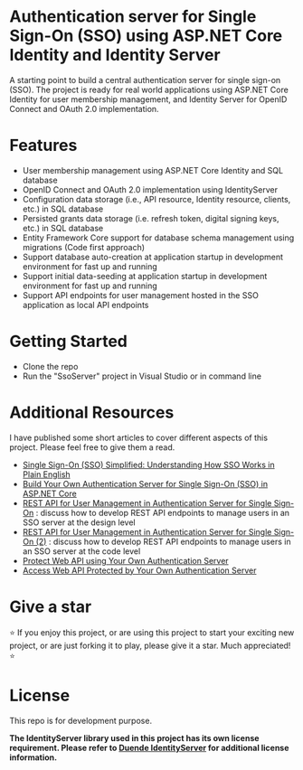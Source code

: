 # Authentication server for Single Sign-On (SSO) using ASP.NET Core Identity and Identity Server
A starting point to build a central authentication server for single sign-on (SSO). The project is ready for real world applications using ASP.NET Core Identity for user membership management, and Identity Server for OpenID Connect and OAuth 2.0 implementation.

# Features
* User membership management using ASP.NET Core Identity and SQL database
* OpenID Connect and OAuth 2.0 implementation using IdentityServer
* Configuration data storage (i.e., API resource, Identity resource, clients, etc.) in SQL database
* Persisted grants data storage (i.e. refresh token, digital signing keys, etc.) in SQL database
* Entity Framework Core support for database schema management using migrations (Code first approach)
* Support database auto-creation at application startup in development environment for fast up and running
* Support initial data-seeding at application startup in development environment for fast up and running
* Support API endpoints for user management hosted in the SSO application as local API endpoints

# Getting Started
* Clone the repo
* Run the "SsoServer" project in Visual Studio or in command line

# Additional Resources
I have published some short articles to cover different aspects of this project. Please feel free to give them a read.

* [Single Sign-On (SSO) Simplified: Understanding How SSO Works in Plain English](https://medium.com/geekculture/single-sign-on-sso-simplified-understanding-how-sso-works-in-plain-english-7d5739d23aeb)
* [Build Your Own Authentication Server for Single Sign-On (SSO) in ASP.NET Core](https://medium.com/@shawn-shi/build-your-own-single-sign-on-sso-server-in-asp-net-core-4344f6b390d1)
* [REST API for User Management in Authentication Server for Single Sign-On](https://shawn-shi.medium.com/rest-api-best-practices-design-patterns-for-building-maintainable-web-apis-in-asp-net-core-b95addad084) : discuss how to develop REST API endpoints to manage users in an SSO server at the design level
* [REST API for User Management in Authentication Server for Single Sign-On (2)](https://shawn-shi.medium.com/rest-api-best-practices-implement-design-patterns-for-maintainable-web-apis-in-asp-net-core-4b9118df39a)  : discuss how to develop REST API endpoints to manage users in an SSO server at the code level
* [Protect Web API using Your Own Authentication Server](https://shawn-shi.medium.com/protect-web-api-using-your-own-authentication-server-f0d04047bdd0)
* [Access Web API Protected by Your Own Authentication Server](https://shawn-shi.medium.com/access-web-api-protected-by-your-own-authentication-server-846d40c7317d)

# Give a star
:star: If you enjoy this project, or are using this project to start your exciting new project, or are just forking it to play, please give it a star. Much appreciated! :star: 

# License
This repo is for development purpose.

**The IdentityServer library used in this project has its own license requirement. Please refer to [Duende IdentityServer](https://duendesoftware.com/products/identityserver) for additional license information.**
